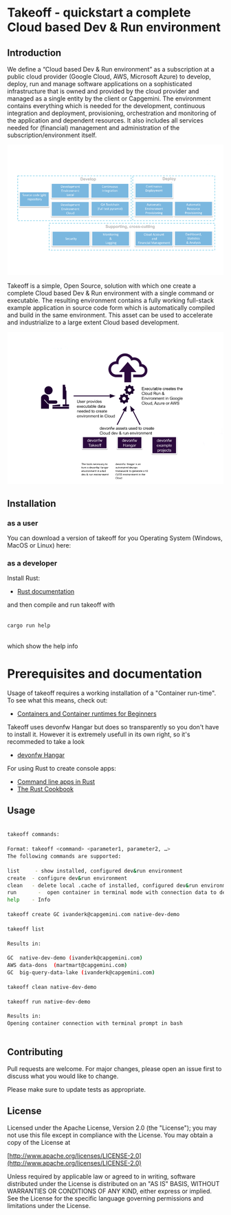 # Takeoff - quickstart a complete Cloud based Dev & Run environment

## Introduction

We define a “Cloud based Dev & Run environment” as a subscription at a public cloud provider 
(Google Cloud, AWS, Microsoft Azure) to develop, deploy, run and manage software applications 
on a sophisticated infrastructure that is owned and provided by the cloud provider and managed 
as a single entity by the client or Capgemini. The environment contains everything which is 
needed for the development, continuous integration and deployment, provisioning, orchestration 
and monitoring of the application and dependent resources. It also includes all services needed 
for (financial) management and administration of the subscription/environment itself.

![Dev & Run Cloud Environment](img/clouddevrunenv.png)

Takeoff is a simple, Open Source, solution with which one create a complete Cloud based Dev & Run 
environment with a single command or executable. The resulting environment contains a fully working 
full-stack example application in source code form which is automatically compiled and build in 
the same environment.  This asset can be used to accelerate and industrialize to a large extent 
Cloud based development.

![Working of Takeoff](img/takeoff.png)

## Installation
### as a user

You can download a version of takeoff for you Operating System (Windows, MacOS or Linux) here:

### as a developer

Install Rust:

 - [Rust documentation](https://www.rust-lang.org/tools/install)

and then compile and run takeoff with 

```bash

cargo run help 
   
```
which show the help info

# Prerequisites and documentation

Usage of takeoff requires a working installation of a "Container run-time". To see
what this means, check out:

 - [Containers and Container runtimes for Beginners](https://devopstales.github.io/home/container-runtimes/)

Takeoff uses devonfw Hangar but does so transparently so you don't have to install it. However it 
is extremely usefull in its own right, so it's recommeded to take a look

 - [devonfw Hangar](https//github.com/devonfw/hangar)

For using Rust to create console apps:

- [Command line apps in Rust](https://rust-cli.github.io/book/index.html)
- [The Rust Cookbook](https://rust-lang-nursery.github.io/rust-cookbook/)

## Usage

```bash

takeoff commands:
 
Format: takeoff <command> <parameter1, parameter2, …>
The following commands are supported:
 
list 	 - show installed, configured dev&run environment
create	- configure dev&run environment
clean  	- delete local .cache of installed, configured dev&run environment (does NOT remove  cloud env)
run       -  open container in terminal mode with connection data to dev&run env set
help 	- Info 

takeoff create GC ivanderk@capgemini.com native-dev-demo
 
takeoff list 

Results in:

GC	native-dev-demo (ivanderk@capgemini.com)
AWS	data-dons  (martmart@capgemini.com)
GC	big-query-data-lake (ivanderk@capgemini.com)

takeoff clean native-dev-demo
 
takeoff run native-dev-demo
 
Results in:
Opening container connection with terminal prompt in bash
 
```

## Contributing
Pull requests are welcome. For major changes, please open an issue first to discuss what you would like to change.

Please make sure to update tests as appropriate.

## License

 Licensed under the Apache License, Version 2.0 (the "License"); 
 you may not use this file except in compliance with the License. 
 You may obtain a copy of the License at

[http://www.apache.org/licenses/LICENSE-2.0](http://www.apache.org/licenses/LICENSE-2.0)

Unless required by applicable law or agreed to in writing, software
distributed under the License is distributed on an "AS IS" BASIS,
WITHOUT WARRANTIES OR CONDITIONS OF ANY KIND, either express or implied.
See the License for the specific language governing permissions and
limitations under the License.

